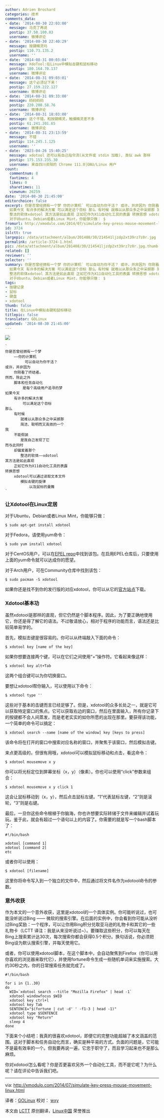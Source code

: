 ```yaml
---
author: Adrien Brochard
categories: 技术
comments_data:
- date: '2014-08-30 22:03:00'
  message: 马克了再说
  postip: 37.58.100.83
  username: 微博评论
- date: '2014-08-30 22:40:29'
  message: 按键精灵吗
  postip: 110.73.135.2
  username: ''
- date: '2014-08-31 00:03:04'
  message: XdoTool:在Linux中模拟击键和鼠标移动
  postip: 180.164.70.137
  username: 微博评论
- date: '2014-08-31 09:03:01'
  message: 这个必须记下来！
  postip: 27.159.222.127
  username: 微博评论
- date: '2014-08-31 09:33:00'
  message: 码码码码
  postip: 220.200.58.76
  username: 微博评论
- date: '2014-08-31 18:03:00'
  message: 这个不错，和按键精灵，触摸精灵差不多
  postip: 61.241.201.65
  username: 微博评论
- date: '2014-08-31 23:13:59'
  message: 不错
  postip: 114.245.1.125
  username: ''
- date: '2023-04-26 15:40:25'
  message: xdotool 还可以有自己指令流(从文件或 stdin 加载), 类似 awk 那样
  postip: 175.153.235.30
  username: 来自四川资阳的 Chrome 111.0|GNU/Linux 用户
count:
  commentnum: 8
  favtimes: 4
  likes: 0
  sharetimes: 11
  viewnum: 26259
date: '2014-08-30 21:45:00'
editorchoice: false
excerpt: 你是否曾经拥有一个梦 你的计算机` 可以自动为你干活？ 或许，并非因为 你刚看了终结者。 然而，除此之外 脚本和任务自动化 是每个高级用户追寻的梦
  如果今天 有许多的解决方案 可以满足这个目标 那么 有时候 就难以从那众多之中采撷那 简洁、聪明而又高效的一个 我 不能假装 是我自己发现了它 而与此同时 却偏爱着那个
  整洁的软体xdotool 其方法是如此直观 正如它作为X11自动化工具的表露 转换思想 xdotool可以通过读取文本文件 模拟击键的旋律 以及鼠标的曼舞   让Xdotool在Linux定居
  对于Ubuntu，Debian或者Linux Mint，你能够只做： $
fromurl: http://xmodulo.com/2014/07/simulate-key-press-mouse-movement-linux.html
id: 3724
islctt: true
largepic: /data/attachment/album/201408/30/214541ljzdp2xt39rz7z0r.jpg
permalink: /article-3724-1.html
pic: /data/attachment/album/201408/30/214541ljzdp2xt39rz7z0r.jpg.thumb.jpg
related: []
reviewer: ''
selector: ''
summary: 你是否曾经拥有一个梦 你的计算机` 可以自动为你干活？ 或许，并非因为 你刚看了终结者。 然而，除此之外 脚本和任务自动化 是每个高级用户追寻的梦
  如果今天 有许多的解决方案 可以满足这个目标 那么 有时候 就难以从那众多之中采撷那 简洁、聪明而又高效的一个 我 不能假装 是我自己发现了它 而与此同时 却偏爱着那个
  整洁的软体xdotool 其方法是如此直观 正如它作为X11自动化工具的表露 转换思想 xdotool可以通过读取文本文件 模拟击键的旋律 以及鼠标的曼舞   让Xdotool在Linux定居
  对于Ubuntu，Debian或者Linux Mint，你能够只做： $
tags:
- 按键记录
- 鼠标
- 键盘
- xdotool
thumb: false
title: 在Linux中模拟击键和鼠标移动
titlepic: false
translator: GOLinux
updated: '2014-08-30 21:45:00'
---
```


![](/data/attachment/album/201408/30/214541ljzdp2xt39rz7z0r.jpg)



```
`  
你是否曾经拥有一个梦
    ——你的计算机
         可以自动为你干活？
或许，并非因为
    你刚看了终结者。
然而，除此之外
    脚本和任务自动化
        是每个高级用户追寻的梦
如果今天
    有许多的解决方案
        可以满足这个目标
那么
    有时候
       就难以从那众多之中采撷那
       简洁、聪明而又高效的一个
我
    不能假装
       是我自己发现了它
而与此同时
    却偏爱着那个
       整洁的软体——xdotool
其方法是如此直观
    正如它作为X11自动化工具的表露
转换思想
    xdotool可以通过读取文本文件
       模拟击键的旋律
           以及鼠标的曼舞  
`

```

### 让Xdotool在Linux定居


对于Ubuntu，Debian或者Linux Mint，你能够只做：



```
$ sudo apt-get install xdotool 

```

对于Fedora，请使用yum命令：



```
$ sudo yum install xdotool 

```

对于CentOS用户，可以在[EPEL repo](http://xmodulo.com/2013/03/how-to-set-up-epel-repository-on-centos.html)中找到该包。在启用EPEL仓库后，只要使用上面的yum命令就可以达成你的愿望。


对于Arch用户，可在Community仓库中找到该包：



```
$ sudo pacman -S xdotool 

```

如果你还是找不到你的发行版的对应xdotool，你可以从它的[官方站点](http://www.semicomplete.com/projects/xdotool/)下载。


### Xdotool基本功


虽然xdotool是那样的直观，但它仍然是个脚本程序。因此，为了要正确地使用它，你还是得了解它的语法。不过敬请放心，相对于程序的功能而言，语法还是比较简单易学的。


首先，模拟击键是很容易的。你可以从终端敲入下面的命令：



```
$ xdotool key [name of the key] 

```

如果你想要连接两个键，可以在它们之间使用“+”操作符。它看起来像这样：



```
$ xdotool key alt+Tab 

```

这两个组合键可以为你切换窗口。


要想让xdotool帮你输入，可以使用以下命令：



```
$ xdotool type '' 

```

这些对于基本的击键而言已经足够了。但是，xdotool的众多长处之一，就是它可以获取特定窗口的焦点。它可以获取右边的窗口，然后在里面输入，所有你记录下的按键都不会人间蒸发，而是老老实实的如你所愿的出现在那里。要获得该功能，一个简单的命令可以搞定：



```
$ xdotool search --name [name of the window] key [keys to press]

```

该命令将在打开的窗口中搜索对应名称的窗口，并聚焦于该窗口，然后模拟击键。


来点更高级的，但很有用哦，xdotool可以模拟鼠标移动和点击，看这命令：



```
$ xdotool mousemove x y 

```

你可以将光标定位到屏幕坐标（x，y）（像素）。你也可以使用“click”参数来组合：



```
$ xdotool mousemove x y click 1 

```

这会让鼠标移动到（x，y），然后点击鼠标左键。“1”代表鼠标左键，“2”则是滚轮，“3”则是右键。


最后，一旦你这些命令根植于你脑海，你也许想要实际转储于文件来编辑并试着玩玩。鉴于此，就会有超过一个语句以上的内容了。你需要的就是写一个bash脚本了：



```
#!/bin/bash

xdotool [command 1]
xdotool [command 2]
etc

```

或者你可以使用：



```
$ xdotool [filename] 

```

这里你将命令写入到一个独立的文件中，然后通过将文件名作为xdotool命令的参数。


### 意外收获


作为本文的一个意外收获，这里是xdotool的一个具体实例。你可能听说过，也可能没听说过Bing —— 微软的搜索引擎。在后面的实例中，你会看到你可能从没听过Bing奖励：一个程序，可以让你用Bing积分兑取亚马逊的礼物卡和其它的一些礼物卡（LCTT 译注：我是从来没听说过~）。要赚取这些积分，你可以每天在Bing上搜索累计达30次，每次搜索你都会获得0.5个积分。换句话说，你必须把Bing设为默认搜索引擎，并每天使用它。


或者，你可以使用xdotool脚本，在这个脚本中，会自动聚焦到Firefox（你可以用你喜欢的浏览器来取代它），并使用fortune命令生成一些随机单词来实施搜索。大约30秒之内，你的日常搜索任务就完成了。



```
#!/bin/bash

for i in {1..30}
do
  WID=`xdotool search --title "Mozilla Firefox" | head -1`
  xdotool windowfocus $WID
  xdotool key ctrl+l
  xdotool key Tab
  SENTENCE="$(fortune | cut -d' ' -f1-3 | head -1)"
  xdotool type $SENTENCE
  xdotool key "Return"
  sleep 4
done

```

下面来个小结吧：我真的很喜欢xdotool，即便它的完整功能超越了本文涵盖的范围。这对于脚本和任务自动化而言，确实是种平易的方式。负面的问题是，它可能不是最有效率的一个。但我要再说一遍，它忠于职守了，而且学习起来也不是那么麻烦。


你对xdotool怎么看呢？你是否更喜欢另外一个自动化工具，而不是它呢？为什么呢？请在评论中告诉我们吧。




---


via: <http://xmodulo.com/2014/07/simulate-key-press-mouse-movement-linux.html>


译者：[GOLinux](https://github.com/GOLinux) 校对： [wxy](https://github.com/wxy)


本文由 [LCTT](https://github.com/LCTT/TranslateProject) 原创翻译，[Linux中国](http://linux.cn/) 荣誉推出